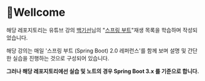 # 🏅Wellcome

해당 레포지토리는 유튜브 강의 [백기선](https://www.youtube.com/@keesun.b)님의 "[스프링 부트](https://www.youtube.com/playlist?list=PLfI752FpVCS8tDT1QEYwcXmkKDz-_6nm3)"재생 목록을 학습하며 작성되었습니다.

해당 강의는 매일 '스프링 부트 (Spring Boot) 2.0 레퍼런스'를 함께 보며 설명 및 간단한 실습을 진행하는 것으로 구성되어 있습니다.

**그러나 해당 레포지토리에선 실습 및 노트의 경우 Spring Boot 3.x 를 기준으로 합니다.**